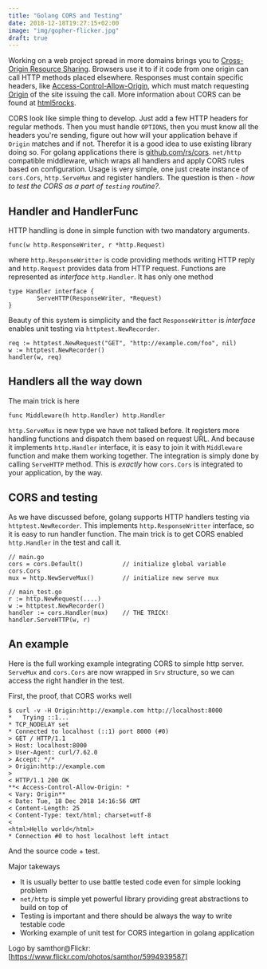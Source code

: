 ```yaml
---
title: "Golang CORS and Testing"
date: 2018-12-18T19:27:15+02:00
image: "img/gopher-flicker.jpg"
draft: true
---
```


Working on a web project spread in more domains brings you to [Cross-Origin Resource Sharing](https://www.html5rocks.com/en/tutorials/cors/). Browsers use it to if it code from one origin can call HTTP methods placed elsewhere. Responses must contain specific headers, like [Access-Control-Allow-Origin](https://developer.mozilla.org/en-US/docs/Web/HTTP/Headers/Access-Control-Allow-Origin), which must match requesting [Origin](https://developer.mozilla.org/en-US/docs/Web/HTTP/Headers/Origin) of the site issuing the call. More information about CORS can be found at [html5rocks](https://www.html5rocks.com/en/tutorials/cors/).

CORS look like simple thing to develop. Just add a few HTTP headers for regular methods. Then you must handle `OPTIONS`, then you must know all the headers you're sending, figure out how will your application behave if `Origin` matches and if not. Therefor it is a good idea to use existing library doing so. For golang applications there is [github.com/rs/cors](https://github.com/rs/cors). `net/http` compatible middleware, which wraps all handlers and apply CORS rules based on configuration. Usage is very simple, one just create instance of `cors.Cors`, `http.ServeMux` and register handlers. The question is then - _how to test the CORS as a part of `testing` routine?_.

## Handler and HandlerFunc

HTTP handling is done in simple function with two mandatory arguments.

```
func(w http.ResponseWriter, r *http.Request)
```

where `http.ResponseWritter` is code providing methods writing HTTP reply and `http.Request` provides data from HTTP request. Functions are represented as _interface_ `http.Handler`. It has only one method

```
type Handler interface {
        ServeHTTP(ResponseWriter, *Request)
}
```

Beauty of this system is simplicity and the fact `ResponseWritter` is _interface_ enables unit testing via `httptest.NewRecorder`.

```
req := httptest.NewRequest("GET", "http://example.com/foo", nil)
w := httptest.NewRecorder()
handler(w, req)
```

## Handlers all the way down

The main trick is here

```
func Middleware(h http.Handler) http.Handler
```

`http.ServeMux` is new type we have not talked before. It registers more handling functions and dispatch them based on request URL. And because it implements `http.Handler` interface, it is easy to join it with `Middleware` function and make them working together. The integration is simply done by calling `ServeHTTP` method. This is _exactly_ how `cors.Cors` is integrated to your application, by the way.

## CORS and testing

As we have discussed before, golang supports HTTP handlers testing via `httptest.NewRecorder`. This implements `http.ResponseWritter` interface, so it is easy to run handler function. The main trick is to get CORS enabled `http.Handler` in the test and call it.

```
// main.go
cors = cors.Default()           // initialize global variable cors.Cors
mux = http.NewServeMux()        // initialize new serve mux

// main_test.go
r := http.NewRequest(....)
w := httptest.NewRecorder()
handler := cors.Handler(mux)    // THE TRICK!
handler.ServeHTTP(w, r)
```

## An example

Here is the full working example integrating CORS to simple http server. `ServeMux` and `cors.Cors` are now wrapped in `Srv` structure, so we can access the right handler in the test.

First, the proof, that CORS works well

```
$ curl -v -H Origin:http://example.com http://localhost:8000
*   Trying ::1...
* TCP_NODELAY set
* Connected to localhost (::1) port 8000 (#0)
> GET / HTTP/1.1
> Host: localhost:8000
> User-Agent: curl/7.62.0
> Accept: */*
> Origin:http://example.com
> 
< HTTP/1.1 200 OK
**< Access-Control-Allow-Origin: *
< Vary: Origin**
< Date: Tue, 18 Dec 2018 14:16:56 GMT
< Content-Length: 25
< Content-Type: text/html; charset=utf-8
< 
<html>Hello world</html>
* Connection #0 to host localhost left intact
```

And the source code + test.

<script src="https://gist.github.com/vyskocilm/3007ce0754d86b7e7b0754383b46b2a1.js"></script>

Major takeways

*   It is usually better to use battle tested code even for simple looking problem
*   `net/http` is simple yet powerful library providing great abstractions to build on top of
*   Testing is important and there should be always the way to write testable code
*   Working example of unit test for CORS integartion in golang application

Logo by samthor@Flickr: [https://www.flickr.com/photos/samthor/5994939587]
